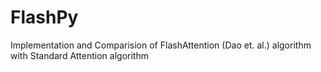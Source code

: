 # FlashPy
Implementation and Comparision of FlashAttention (Dao et. al.) algorithm with Standard Attention algorithm
